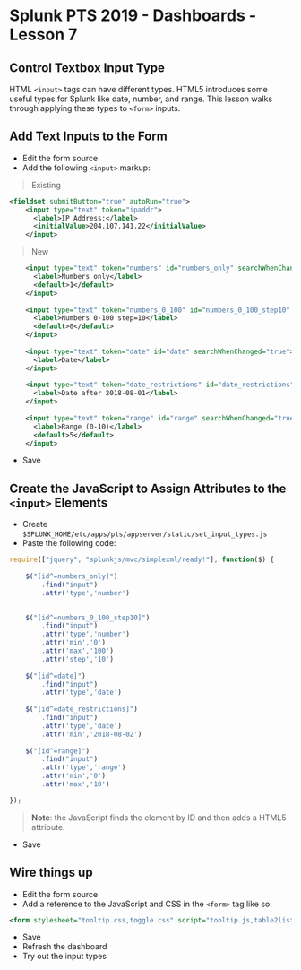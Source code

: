 # Splunk PTS 2019 - Dashboards - Lesson 7

## Control Textbox Input Type
HTML `<input>` tags can have different types.  HTML5 introduces some useful types for Splunk like date, number, and range.  This lesson walks through applying these types to `<form>` inputs.

## Add Text Inputs to the Form
* Edit the form source
* Add the following `<input>` markup:

> Existing

```xml
<fieldset submitButton="true" autoRun="true">
    <input type="text" token="ipaddr">
      <label>IP Address:</label>
      <initialValue>204.107.141.22</initialValue>
    </input>
```
> New

```xml    
    <input type="text" token="numbers" id="numbers_only" searchWhenChanged="true">
      <label>Numbers only</label>
      <default>1</default>
    </input>
    
    <input type="text" token="numbers_0_100" id="numbers_0_100_step10" searchWhenChanged="true">
      <label>Numbers 0-100 step=10</label>
      <default>0</default>
    </input>
    
    <input type="text" token="date" id="date" searchWhenChanged="true">
      <label>Date</label>
    </input>
    
    <input type="text" token="date_restrictions" id="date_restrictions" searchWhenChanged="true">
      <label>Date after 2018-08-01</label>
    </input>
    
    <input type="text" token="range" id="range" searchWhenChanged="true">
      <label>Range (0-10)</label>
      <default>5</default>
    </input>
```

* Save

## Create the JavaScript to Assign Attributes to the `<input>` Elements

* Create `$SPLUNK_HOME/etc/apps/pts/appserver/static/set_input_types.js`
* Paste the following code:

```javascript
require(["jquery", "splunkjs/mvc/simplexml/ready!"], function($) {
	
	$("[id^=numbers_only]")
		.find("input")
		.attr('type','number')

		
	$("[id^=numbers_0_100_step10]")
		.find("input")
		.attr('type','number')
		.attr('min','0')
		.attr('max','100')
		.attr('step','10')
		
	$("[id^=date]")
		.find("input")
		.attr('type','date')
		
	$("[id^=date_restrictions]")
		.find("input")
		.attr('type','date')
		.attr('min','2018-08-02')
		
	$("[id^=range]")
		.find("input")
		.attr('type','range')
		.attr('min','0')
		.attr('max','10')

});
```

> **Note**: the JavaScript finds the element by ID and then adds a HTML5 attribute.

* Save

## Wire things up
* Edit the form source
* Add a reference to the JavaScript and CSS in the `<form>` tag like so:

```xml
<form stylesheet="tooltip.css,toggle.css" script="tooltip.js,table2list.js,toggle.js,set_input_types.js">
```
* Save
* Refresh the dashboard
* Try out the input types